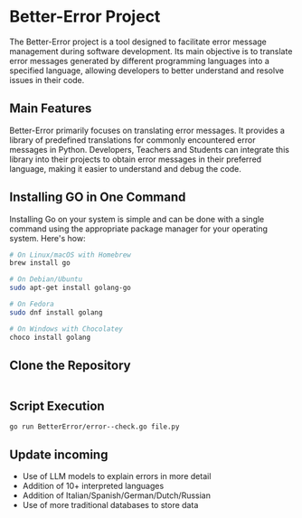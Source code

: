 # Better-Error Project

The Better-Error project is a tool designed to facilitate error message management during software development. Its main objective is to translate error messages generated by different programming languages into a specified language, allowing developers to better understand and resolve issues in their code.

## Main Features

Better-Error primarily focuses on translating error messages. It provides a library of predefined translations for commonly encountered error messages in Python. Developers, Teachers and Students can integrate this library into their projects to obtain error messages in their preferred language, making it easier to understand and debug the code.

## Installing GO in One Command

Installing Go on your system is simple and can be done with a single command using the appropriate package manager for your operating system. Here's how:

```sh
# On Linux/macOS with Homebrew
brew install go
```

```sh
# On Debian/Ubuntu
sudo apt-get install golang-go
```

```sh
# On Fedora
sudo dnf install golang
```

```sh
# On Windows with Chocolatey
choco install golang
```

## Clone the Repository
```sh
```

## Script Execution
```terminal
go run BetterError/error--check.go file.py
```

## Update incoming
- Use of LLM models to explain errors in more detail
- Addition of 10+ interpreted languages
- Addition of Italian/Spanish/German/Dutch/Russian
- Use of more traditional databases to store data
